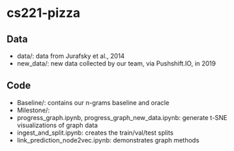 # cs221-pizza

## Data
* data/: data from Jurafsky et al., 2014
* new_data/: new data collected by our team, via Pushshift.IO, in 2019

## Code
* Baseline/: contains our n-grams baseline and oracle
* Milestone/: 
 * progress_graph.ipynb, progress_graph_new_data.ipynb: generate t-SNE visualizations of graph data 
* ingest_and_split.ipynb: creates the train/val/test splits
* link_prediction_node2vec.ipynb: demonstrates graph methods
